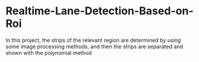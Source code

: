 # Realtime-Lane-Detection-Based-on-Roi
In this project, the strips of the relevant region are determined by using some image processing methods, and then the strips are separated and shown with the polynomial method

